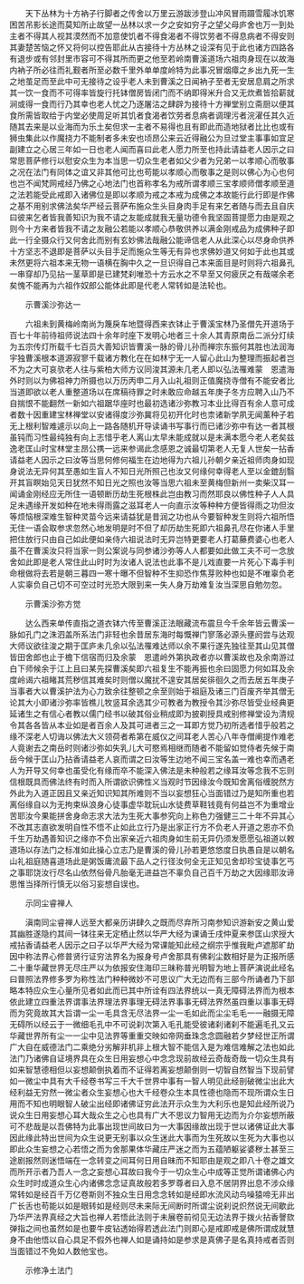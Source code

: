 <!-- { "loadSidebar": true } -->
　　天下丛林为十方衲子行脚者之传舍以万里云游跋涉登山冲风冒雨蹑雪履冰饥寒困苦吊影长途而莫知所止故望一丛林以求一夕之安如穷子之望父母庐舍也万一到处主者不得其人视其漠然而不加意使饥者不得食渴者不得饮劳者不得息病者不得安则其妻楚苦恼之怀又将何以控告耶此从古接待十方丛林之设深有见于此也诸方四路各有退步或有邻封里市容可不得其所而更之他至若岭南曹溪道场六祖肉身现在以故海内衲子所必往而礼觐者所至必数千里外单单度岭特为此事况冒烟瘴之乡出九死一生之地茧足而至此中可无接待之设乎老人未到曹溪之日闻衲子至者无安居息肩之所求其一饮一食而不可得率皆旋行托钵僧房皆闭门而不纳即得米升合又无炊煮皆拾薪就涧或得一食而行乃其幸也老人忧之乃逐屠沽之肆辟为接待十方禅堂别立斋厨以便其食所需皆取给于内堂必使周足听其饥者食渴者饮劳者息病者调理污者浣濯任其久近随其去来是以业海而为乐土矣但求一主者不易得也且有即此而造地狱者比比也或有狮虫集此以作魔挠力不能制者多未安也顷昂公来云近得融公为旦过堂主事事如宜足副建立之心居三年如一日也老人闻而喜曰此老人愿力所至也持此请益老人因示之曰常思菩萨修行以慰安众生为本当思一切众生老者如父少者为兄弟一以孝顺心而敬事之况在法门有同体之谊又非其他可比也苟能以孝顺心而敬事之是则以佛心为心也何也岂不闻梵网戒经乃佛之心地法门也首称孝名为戒所谓孝顺三宝孝顺师僧孝顺至道之法若能受此戒即入诸佛位是即以孝顺为戒之本戒为成佛之本故能行此行即是作佛之基不用别求佛法矣华严经云菩萨布施众生头目身肉手足有来乞者随与而去且自庆曰彼来乞者皆我善知识为我不请之友能成就我无量功德令我坚固菩提愿力由是观之则今十方来者皆我不请之友融公若能以孝顺心恭敬供养以满金刚戒品为成佛种子即此一行全摄众行又何舍此而别有玄妙佛法哉融公能谛信老人从此深心以尽身命供养十方坚志不退即是菩萨以头目手足而施众生等无有异也求佛妙道又何如于此也其或未然更将六祖本来无物一语横在胸中久之一旦识得自己本来面目是时则将六祖鼻孔一串穿却乃见拈一茎草即是已建梵刹唯恐十方云水之不早至又何疲厌之有哉嗟余老矣愧不能再为六祖作奴郎公能体此即是代老人常转如是法轮也。

　　示曹溪沙弥达一

　　六祖未到黄梅岭南尚为篾戾车地暨得西来衣钵止于曹溪宝林乃圣僧先开道场于百七十年前待祖师说法四十余年时座下发明心地者三十余人其青原南岳二派分灯续为五宗传灯所载千七百员大善知识皆曹溪一脉的骨儿孙而禅宗东振何其胜也法润海宇独曹溪根本道源寂寥千载诸方教化在在如林宁无一人留心此山为整理而振起者岂不为之大可哀欤老人往与紫柏大师方议同浚其源未几老人即以弘法罹难蒙　恩遣海外时则以为佛祖神力所摄也以万历丙申二月入山礼祖则正值魔挠寺僧有不能安者比当道即欲以老人重整道场以在席稿待罪之时未敢应命越五年庚子冬方应聘入山乃不自揣恨不能翻然一新如六祖踞华座时也最初选诸沙弥教习本业比得百有余人意可成者数十因重建宝林禅堂以安诸得度沙弥冀将见初开化时也柰诸新学夙无闻薰种子若无上根利智难遽示以向上一路各随机开导读诵书写事行而已诸沙弥中有达一者其根虽钝而习性最纯独有向上志惜乎老人离山太早未能成就以是未满本愿今老人老矣兹逸老匡山时宝林堂主昂公携一远来参谒此念感恩之诚最切第老人无复人世矣一拈香请益老人因示之曰汝等当思何修何福生在边地得为六祖儿孙朝夕亲近祖师肉身如现身说法无异何其至愚如生盲人不知日光所照己也汝又何缘何幸得老人至以金鎞刮翳开其盲瞑始见天日犹然不知日光之照也汝等当思六祖未至黄梅但新州一卖柴汉耳一闻诵金刚经应无所住一语顿断历劫生死根株此岂由教习而然耶良以佛性种子人人具足未遇缘开发如种在地未得雨露之滋耳老人一向直示汝等种种方便皆得雨之功但汝等烦恼根深难生智种灵苗今远来请益犹是昔润之功也从今要智种发生则将六祖所悟无住一语会取参求忽然心地发明是时不但了却历劫生死即六祖鼻孔尽在你诸人手里把住放行只由自己如此便如亲侍六祖说法时无异岂特更要老人打葛藤费婆心也老人虽不在曹溪汝只将当家一则公案说与同参诸沙弥等人人都要如此做工夫不可一念放舍如此即是老人常住此山时时为汝诸人说法也此事不是儿戏直要一片死心下毒手判命根做将去若是朝三暮四一寒十曝不但智种不生抑恐作焦芽败种也如是不唯辜负老人实辜负自己切不可空过时光恐大限到来一失人身万劫难复汝当深思自勉勿忽。

　　示曹溪沙弥方觉

　　达么西来单传直指之道衣钵六传至曹溪正法眼藏流布震旦今千余年皆云曹溪一脉如孔门之洙泗盖所系法门非轻也余昔居东海时每慨禅门寥落必源头壅阏尝与达观大师议欲往浚之期于匡庐未几余以弘法罹难达师以余不果行遂先独往至其山见其僧皆田舍郎也止于檐下信宿而归及余蒙　恩遣岭外第执政者亦以曹溪故也及余南游过白下师候余于江上且曰某先探曹溪矣即六祖复生不能再振也余曰固愿力何如耳及余度岭谒六祖睹其荒秽信其难矣时则僧以魔扰不遑安其居矣徘徊久之而去居五年庚子当事者大以曹溪护法为心力致余往整顿之余至则始于祖庭及诸三门百废齐举其僧无论其大小即诸沙弥率皆樵儿牧竖耳余选其少可教者为教授令其沙弥尽皆受业经典更延诸生之有信心者教以儒门经书以破其俗业稍成即为披剃授具戒别修禅堂设为清规令其各各皆从本业如是者百余人及其可进者三之一耳即方觉乃初所选者惜乎般若之缘不深老人切诲以佛法大义领荷者希第在威仪之间耳老人苦心八年寺僧阐提作难老人竟谢去之南岳时则诸沙弥如失乳儿大可愍焉相继而随者不能留如觉侍者先候于南岳今候于匡山乃拈香请益老人哀而谓之曰汝等生边地不闻三宝名盖一难也幸而遇老人为开导又何幸也虽受化有缘而卒不能深入佛法是未种般若之缘耳汝等念我不忘则信根既具而佛法终有时而入所谓欲识佛性义当观时节因缘汝今既知舍离俗缠脱然方外此为入道正因且又亲近知识知其所难则不当以妄想狂心当面错过乃是知所重也若离俗缘自以为无拘束纵浪身心徒事虚华耽玩山水徒费草鞋钱竟有何益岂不为重增业苦耶汝今果能拼舍身命志求大法为生死大事参究向上称色力强健三二十年不异其心不改其志直欲发明自性不悟不止如此立行乃是出家正行方不负老人开道之恩亦不负千生万劫遇善知识之缘亦不负出家亲近六祖肉身如生前无异仍须发愿愿弘祖道以敕道场以存法门之标准如此操心立志乃是曹溪的骨儿孙若更悠悠度日执愚自是以朝名山礼祖庭随喜道场此是粥饭庸流最下品人之行径汝何全无正知见舍却珍宝徒事乞丐之事耶饶汝行尽名山依然俗骨凡胎毫无进益岂不辜负自己百千万劫之大因缘耶汝谛思惟当择所行慎无以俗习妄想自误也。

　　示同尘睿禅人

　　滇南同尘睿禅人远至大都亲历讲肆久之既而尽弃所习南参知识游新安之黄山爱其幽胜遂隐约其间一钵往来无定栖止然以华严大经为课诵壬戌仲夏来参匡山求授大戒拈香请益老人因示之曰子以华严大经为常课能知此经之纲宗乎惟我毗卢遮那旷劫因中称法界心修普贤行证穷法界名为报身号卢舍那具有佛刹尘数相好是为正报所感二十重华藏世界无尽庄严以为依报安住海印三昧称普光明智为地上菩萨演说此经名曰普照法界修多罗为称性法门种种微妙不可思议广大无边而有三部今所诵者乃下部略本特应众生心量所见者如此而已其中所诠有四法界统以一真无障碍法界而为根本依此建立四重法界谓事法界理法界事理无碍法界事事无碍法界然虽四重以事事无碍而为究竟故其大旨谓一尘一毛具含无尽法界一尘一毛如此而尘尘毛毛一一融摄无障无碍所以经云于一微细毛孔中不可说刹次第入毛孔能受彼诸刹诸刹不能遍毛孔又云华藏世界所有尘一一尘中见法界等重重交映如帝网垂珠念念圆融若夕梦经世正所谓广大自在威德法门二乘绝分劣解非机非上根大智不能信入是为难信难解之法也如此法门乃诸佛自证境界具在众生日用妄想心中念念现前故经云奇哉奇哉一切众生具有如来智慧德相但以妄想颠倒执着而不证得若离妄想颠倒则一切智自然智当下现前譬如一微尘中具有大千经卷书写三千大千世界中事有一智人明见此经剖破微尘出此大经利益无穷然一微尘者众生妄想心也大千经卷众生本具性德也隐而不现所谓众生日用而不知也明眼智人破尘出经即诸佛证穷此法开示众生为大利乐也是知此经所说乃说众生日用妄想心耳大哉众生之心也具有广大不思议力智用无边而为介尔妄想所蔽可不悲哉是以吾佛特为此事出现世间故曰为一大事因缘故出现于世以诸佛证此大事因此缘此特出世间为众生说更无别事以众生迷此大事而为生死故以生死为大事也以即此众生妄想之心若悟之而为舍那果体华藏庄严迷之而为五蕴陋躯娑婆秽土甚至三途剧报然则迷悟端在一念转变之间耳何日用自昧而不知耶由是观之即八十卷之雄文而所开示者乃吾人一念之妄想心耳故曰我今于一切众生心中成等正觉所谓诸佛心内众生时时成道众生心内诸佛念念证真故般若多罗尊者曰入息不居阴界出息不涉众缘常转如是经百千万亿卷斯则不独众生日用念念转如是经即水流风动鸟噪猿啼无非出广长舌也苟能以如是眼转如是经则尽未来际无间断时所谓尘说刹说炽然说无间歇此乃华严法界真经之大旨也禅人若悟此法则于未展卷前彻见无边法界于拨火拈香謦欬弹指之间也虽然如是也要牛皮钻透始得若透此法门则即心是戒即戒是佛所谓成就慧身不由他悟以自心具足不假外也禅人如是诵持如是参求是真佛子是名真持戒者否则当面错过不免如人数他宝也。

　　示修净土法门

